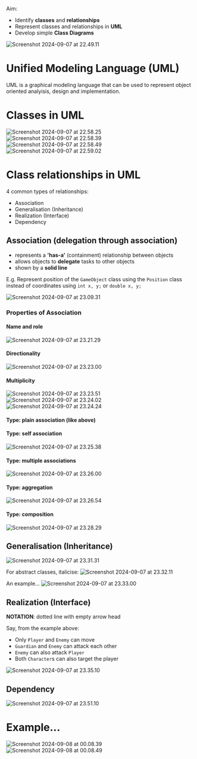 Aim:
- Identify **classes** and **relationships**
- Represent classes and relationships in **UML**
- Develop simple **Class Diagrams**

![Screenshot 2024-09-07 at 22.49.11](Screenshot%202024-09-07%20at%2022.49.11.png)
# Unified Modeling Language (UML)
UML is a graphical modeling language that can be used to represent object oriented analyisis, design and implementation.
# Classes in UML
 ![Screenshot 2024-09-07 at 22.58.25](Screenshot%202024-09-07%20at%2022.58.25.png)
 ![Screenshot 2024-09-07 at 22.58.39](Screenshot%202024-09-07%20at%2022.58.39.png)
 ![Screenshot 2024-09-07 at 22.58.49](Screenshot%202024-09-07%20at%2022.58.49.png)
 ![Screenshot 2024-09-07 at 22.59.02](Screenshot%202024-09-07%20at%2022.59.02.png)
# Class relationships in UML
4 common types of relationships:
- Association
- Generalisation (Inheritance)
- Realization (Interface)
- Dependency
## Association (delegation through association)
 - represents a **'has-a'** (containment) relationship between objects
 - allows objects to **delegate** tasks to other objects
 - shown by a **solid line**

E.g. Represent position of  the `GameObject` class using the `Position` class instead of coordinates using `int x, y;` or `double x, y;`

![Screenshot 2024-09-07 at 23.09.31](Screenshot%202024-09-07%20at%2023.09.31.png)
### Properties of Association
#### Name and role
![Screenshot 2024-09-07 at 23.21.29](Screenshot%202024-09-07%20at%2023.21.29.png)
#### Directionality
![Screenshot 2024-09-07 at 23.23.00](Screenshot%202024-09-07%20at%2023.23.00.png)
#### Multiplicity
![Screenshot 2024-09-07 at 23.23.51](Screenshot%202024-09-07%20at%2023.23.51.png)
![Screenshot 2024-09-07 at 23.24.02](Screenshot%202024-09-07%20at%2023.24.02.png)
![Screenshot 2024-09-07 at 23.24.24](Screenshot%202024-09-07%20at%2023.24.24.png)
#### Type: plain association (like above)
#### Type: self association
![Screenshot 2024-09-07 at 23.25.38](Screenshot%202024-09-07%20at%2023.25.38.png)
#### Type: multiple associations
![Screenshot 2024-09-07 at 23.26.00](Screenshot%202024-09-07%20at%2023.26.00.png)
#### Type: aggregation
![Screenshot 2024-09-07 at 23.26.54](Screenshot%202024-09-07%20at%2023.26.54.png)
#### Type: composition
![Screenshot 2024-09-07 at 23.28.29](Screenshot%202024-09-07%20at%2023.28.29.png)
## Generalisation (Inheritance)
 ![Screenshot 2024-09-07 at 23.31.31](Screenshot%202024-09-07%20at%2023.31.31.png)

For abstract classes, italicise:
![Screenshot 2024-09-07 at 23.32.11](Screenshot%202024-09-07%20at%2023.32.11.png)

An example...
![Screenshot 2024-09-07 at 23.33.00](Screenshot%202024-09-07%20at%2023.33.00.png)
## Realization (Interface)

**NOTATION**: dotted line with empty arrow head

Say, from the example above:
- Only `Player` and `Enemy` can move
- `Guardian` and `Enemy` can attack each other
- `Enemy` can also attack `Player`
- Both `Character`s can also target the player

![Screenshot 2024-09-07 at 23.35.10](Screenshot%202024-09-07%20at%2023.35.10.png)
## Dependency
![Screenshot 2024-09-07 at 23.51.10](Screenshot%202024-09-07%20at%2023.51.10.png)
# Example...
![Screenshot 2024-09-08 at 00.08.39](Screenshot%202024-09-08%20at%2000.08.39.png)
![Screenshot 2024-09-08 at 00.08.49](Screenshot%202024-09-08%20at%2000.08.49.png)

